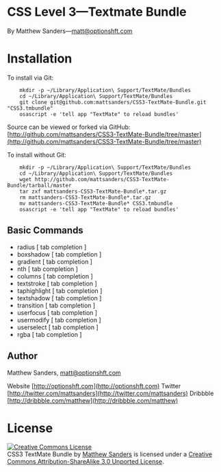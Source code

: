 # CSS Level 3—Textmate Bundle

By Matthew Sanders—matt@optionshft.com


Installation
============

To install via Git:

		mkdir -p ~/Library/Application\ Support/TextMate/Bundles
		cd ~/Library/Application\ Support/TextMate/Bundles
		git clone git@github.com:mattsanders/CSS3-TextMate-Bundle.git "CSS3.tmbundle"
		osascript -e 'tell app "TextMate" to reload bundles'

Source can be viewed or forked via GitHub: [http://github.com/mattsanders/CSS3-TextMate-Bundle/tree/master](http://github.com/mattsanders/CSS3-TextMate-Bundle/tree/master)

To install without Git:

		mkdir -p ~/Library/Application\ Support/TextMate/Bundles
		cd ~/Library/Application\ Support/TextMate/Bundles
		wget http://github.com/mattsanders/CSS3-TextMate-Bundle/tarball/master
		tar zxf mattsanders-CSS3-TextMate-Bundle*.tar.gz
		rm mattsanders-CSS3-TextMate-Bundle*.tar.gz
		mv mattsanders-CSS3-TextMate-Bundle* CSS3.tmbundle
		osascript -e 'tell app "TextMate" to reload bundles'

## Basic Commands

* radius [ tab completion ]
* boxshadow [ tab completion ]
* gradient [ tab completion ]
* nth [ tab completion ]
* columns [ tab completion ]
* textstroke [ tab completion ]
* taphighlight [ tab completion ]
* textshadow [ tab completion ]
* transition [ tab completion ]
* userfocus [ tab completion ]
* usermodify [ tab completion ]
* userselect [ tab completion ]
* rgba [ tab completion ]



## Author

Matthew Sanders, matt@optionshft.com

Website [http://optionshft.com](http://optionshft.com) 
Twitter [http://twitter.com/mattsanders](http://twitter.com/mattsanders)
Dribbble [http://dribbble.com/matthew](http://dribbble.com/matthew)



License
=======

<a rel="license" href="http://creativecommons.org/licenses/by-sa/3.0/"><img alt="Creative Commons License" style="border-width:0" src="http://i.creativecommons.org/l/by-sa/3.0/80x15.png" /></a><br /><span xmlns:dct="http://purl.org/dc/terms/" href="http://purl.org/dc/dcmitype/Dataset" property="dct:title" rel="dct:type">CSS3 TextMate Bundle</span> by <a xmlns:cc="http://creativecommons.org/ns#" href="http://optionshft.com" property="cc:attributionName" rel="cc:attributionURL">Matthew Sanders</a> is licensed under a <a rel="license" href="http://creativecommons.org/licenses/by-sa/3.0/">Creative Commons Attribution-ShareAlike 3.0 Unported License</a>.